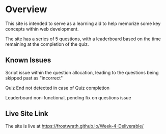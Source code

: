 # Overview
This site is intended to serve as a learning aid to help memorize some key concepts within web development.

The site has a series of 5 questions, with a leaderboard based on the time remaining at the completion of the quiz.

## Known Issues

Script issue within the question allocation, leading to the questions being skipped past as "incorrect"

Quiz End not detected in case of Quiz completion

Leaderboard non-functional, pending fix on questions issue 


## Live Site Link
The site is live at https://frostwrath.github.io/Week-4-Deliverable/
